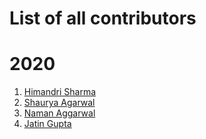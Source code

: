# List of all contributors

# 2020 

1. [Himandri Sharma](https://github.com/HimandriSharma)
2. [Shaurya Agarwal](https://github.com/ShauryaAg)
3. [Naman Aggarwal](https://github.com/naman025)
4. [Jatin Gupta](https://github.com/jg7)
